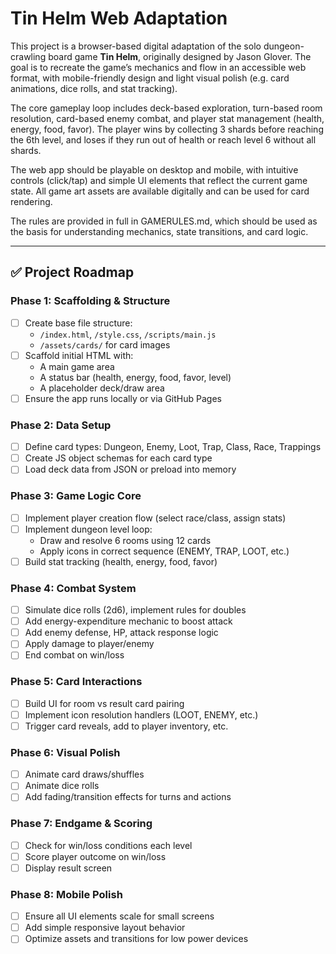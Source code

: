 # Tin Helm Web Adaptation

This project is a browser-based digital adaptation of the solo dungeon-crawling board game **Tin Helm**, originally designed by Jason Glover. The goal is to recreate the game’s mechanics and flow in an accessible web format, with mobile-friendly design and light visual polish (e.g. card animations, dice rolls, and stat tracking).

The core gameplay loop includes deck-based exploration, turn-based room resolution, card-based enemy combat, and player stat management (health, energy, food, favor). The player wins by collecting 3 shards before reaching the 6th level, and loses if they run out of health or reach level 6 without all shards.

The web app should be playable on desktop and mobile, with intuitive controls (click/tap) and simple UI elements that reflect the current game state. All game art assets are available digitally and can be used for card rendering.

The rules are provided in full in GAMERULES.md, which should be used as the basis for understanding mechanics, state transitions, and card logic.

---

## ✅ Project Roadmap

### Phase 1: Scaffolding & Structure
- [ ] Create base file structure:
  - `/index.html`, `/style.css`, `/scripts/main.js`
  - `/assets/cards/` for card images
- [ ] Scaffold initial HTML with:
  - A main game area
  - A status bar (health, energy, food, favor, level)
  - A placeholder deck/draw area
- [ ] Ensure the app runs locally or via GitHub Pages

### Phase 2: Data Setup
- [ ] Define card types: Dungeon, Enemy, Loot, Trap, Class, Race, Trappings
- [ ] Create JS object schemas for each card type
- [ ] Load deck data from JSON or preload into memory

### Phase 3: Game Logic Core
- [ ] Implement player creation flow (select race/class, assign stats)
- [ ] Implement dungeon level loop:
  - Draw and resolve 6 rooms using 12 cards
  - Apply icons in correct sequence (ENEMY, TRAP, LOOT, etc.)
- [ ] Build stat tracking (health, energy, food, favor)

### Phase 4: Combat System
- [ ] Simulate dice rolls (2d6), implement rules for doubles
- [ ] Add energy-expenditure mechanic to boost attack
- [ ] Add enemy defense, HP, attack response logic
- [ ] Apply damage to player/enemy
- [ ] End combat on win/loss

### Phase 5: Card Interactions
- [ ] Build UI for room vs result card pairing
- [ ] Implement icon resolution handlers (LOOT, ENEMY, etc.)
- [ ] Trigger card reveals, add to player inventory, etc.

### Phase 6: Visual Polish
- [ ] Animate card draws/shuffles
- [ ] Animate dice rolls
- [ ] Add fading/transition effects for turns and actions

### Phase 7: Endgame & Scoring
- [ ] Check for win/loss conditions each level
- [ ] Score player outcome on win/loss
- [ ] Display result screen

### Phase 8: Mobile Polish
- [ ] Ensure all UI elements scale for small screens
- [ ] Add simple responsive layout behavior
- [ ] Optimize assets and transitions for low power devices
